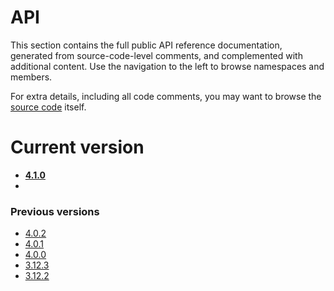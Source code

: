 # API

This section contains the full public API reference documentation, generated from source-code-level comments, and complemented with additional content. Use the navigation to the left to browse namespaces and members.

For extra details, including all code comments, you may want to browse the [source code](https://github.com/hazelcast/hazelcast-csharp-client) itself.

# Current version

* **[4.1.0](xref:api-index-4-1-0)**
* <!--DEVDOC_API-->

### Previous versions

* [4.0.2](xref:api-index-4-0-2)
* [4.0.1](xref:api-index-4-0-1)
* [4.0.0](xref:api-index-4-0-0)
* [3.12.3](xref:api-index-3-12-3)
* [3.12.2](xref:api-index-3-12-2)